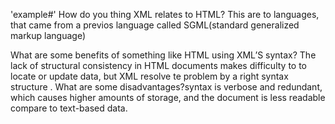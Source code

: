 'example#'
How do you thing XML relates to HTML?
This are to languages, that came from a previos language called SGML(standard generalized markup language)

What are some benefits of something like HTML using XML’S syntax?
The lack of structural consistency in HTML documents makes difficulty to to locate or update data, but XML resolve te problem by a right syntax structure
.
What are some disadvantages?syntax is verbose and redundant, which causes higher amounts of storage, and the document is less readable compare to text-based data.


